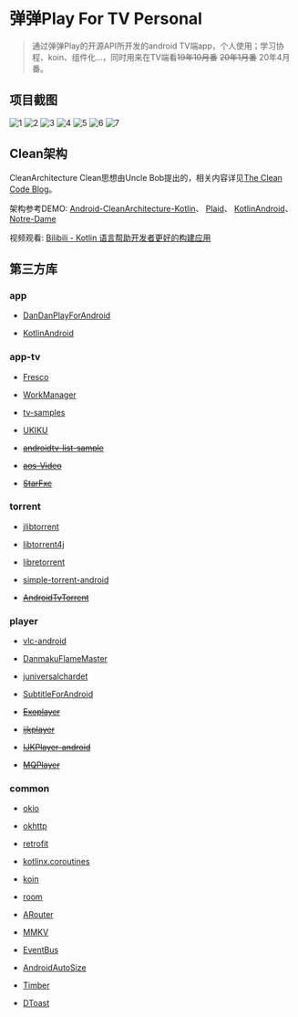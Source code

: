 # 弹弹Play For TV Personal

> 通过弹弹Play的开源API所开发的android TV端app，个人使用；学习协程、koin、组件化...，同时用来在TV端看~~19年10月番~~ ~~20年1月番~~ 20年4月番。

## 项目截图

![1](https://gitee.com/seduce/img/raw/master/markdown/device-2020-02-04-145554.webp)
![2](https://gitee.com/seduce/img/raw/master/markdown/device-2020-02-04-145416.webp)
![3](https://gitee.com/seduce/img/raw/master/markdown/device-2020-02-04-145451.webp)
![4](https://gitee.com/seduce/img/raw/master/markdown/device-2020-02-04-145718.webp)
![5](https://gitee.com/seduce/img/raw/master/markdown/device-2020-02-04-145736.webp)
![6](https://gitee.com/seduce/img/raw/master/markdown/device-2020-02-04-145341.webp)
![7](https://gitee.com/seduce/img/raw/master/markdown/device-2020-02-06-210626.webp)

## Clean架构

CleanArchitecture
Clean思想由Uncle Bob提出的，相关内容详见[The Clean Code Blog](https://blog.cleancoder.com/uncle-bob/2012/08/13/the-clean-architecture.html)。  

架构参考DEMO:
[Android-CleanArchitecture-Kotlin](https://github.com/android10/Android-CleanArchitecture-Kotlin)、
[Plaid](https://github.com/android/plaid)、
[KotlinAndroid](https://github.com/guofudong/KotlinAndroid)、
[Notre-Dame](https://github.com/ApplETS/Notre-Dame)

视频观看:
[Bilibili - Kotlin 语言帮助开发者更好的构建应用](https://www.bilibili.com/video/av70762038)

## 第三方库

### app

* [DanDanPlayForAndroid](https://github.com/xyoye/DanDanPlayForAndroid)

* [KotlinAndroid](https://github.com/guofudong/KotlinAndroid)

### app-tv

* [Fresco](https://github.com/facebook/fresco)

* [WorkManager](https://developer.android.google.cn/topic/libraries/architecture/workmanager)

* [tv-samples](https://github.com/android/tv-samples)

* [UKIKU](https://github.com/jordyamc/UKIKU)

* [~~androidtv-list-sample~~](https://github.com/androidmunich/androidtv-list-sample)

* [~~aos-Video~~](https://github.com/archos-sa/aos-Video)

* [~~StarFxc~~](https://github.com/leginigel/StarFxc)

### torrent

* [jlibtorrent](https://github.com/frostwire/frostwire-jlibtorrent)

* [libtorrent4j](https://github.com/aldenml/libtorrent4j)

* [libretorrent](https://github.com/proninyaroslav/libretorrent)

* [simple-torrent-android](https://github.com/masterwok/simple-torrent-android)

* [~~AndroidTvTorrent~~](https://github.com/zh79325/AndroidTvTorrent)

### player

* [vlc-android](https://github.com/videolan/vlc-android)

* [DanmakuFlameMaster](https://github.com/bilibili/DanmakuFlameMaster)

* [juniversalchardet](https://github.com/albfernandez/juniversalchardet)

* [SubtitleForAndroid](https://github.com/averyzhong/SubtitleForAndroid)

* [~~Exoplayer~~](https://github.com/google/ExoPlayer)

* [~~ijkplayer~~](https://github.com/bilibili/ijkplayer)

* [~~IJKPlayer-android~~](https://github.com/DyncKathline/IJKPlayer-android)

* [~~MQPlayer~~](https://github.com/joffychim/MQPlayer)

### common

* [okio](https://github.com/square/okio)

* [okhttp](https://github.com/square/okhttp)

* [retrofit](https://github.com/square/retrofi)

* [kotlinx.coroutines](https://github.com/Kotlin/kotlinx.coroutines)

* [koin](https://github.com/InsertKoinIO/koin)

* [room](https://developer.android.com/training/data-storage/room)

* [ARouter](https://github.com/alibaba/ARouter)

* [MMKV](https://github.com/Tencent/MMKV)

* [EventBus](https://github.com/greenrobot/EventBus)

* [AndroidAutoSize](https://github.com/JessYanCoding/AndroidAutoSize)

* [Timber](https://github.com/naman14/Timber)

* [DToast](https://github.com/Dovar66/DToast)
